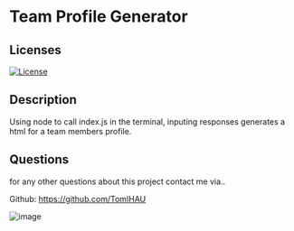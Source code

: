 # Team Profile Generator

## Licenses

[![License](https://img.shields.io/badge/License-MIT-blue.svg)](https://opensource.org/licenses/MIT) 

<a name="desc"></a>
## Description

Using node to call index.js in the terminal, inputing responses generates a html for a team members profile.

<a name="quest"></a>
## Questions
for any other questions about this project contact me via..

Github: https://github.com/TomIHAU

![image](https://user-images.githubusercontent.com/88224502/139000878-7edf64a9-f358-41a7-94dc-cd271ed010c2.png)
